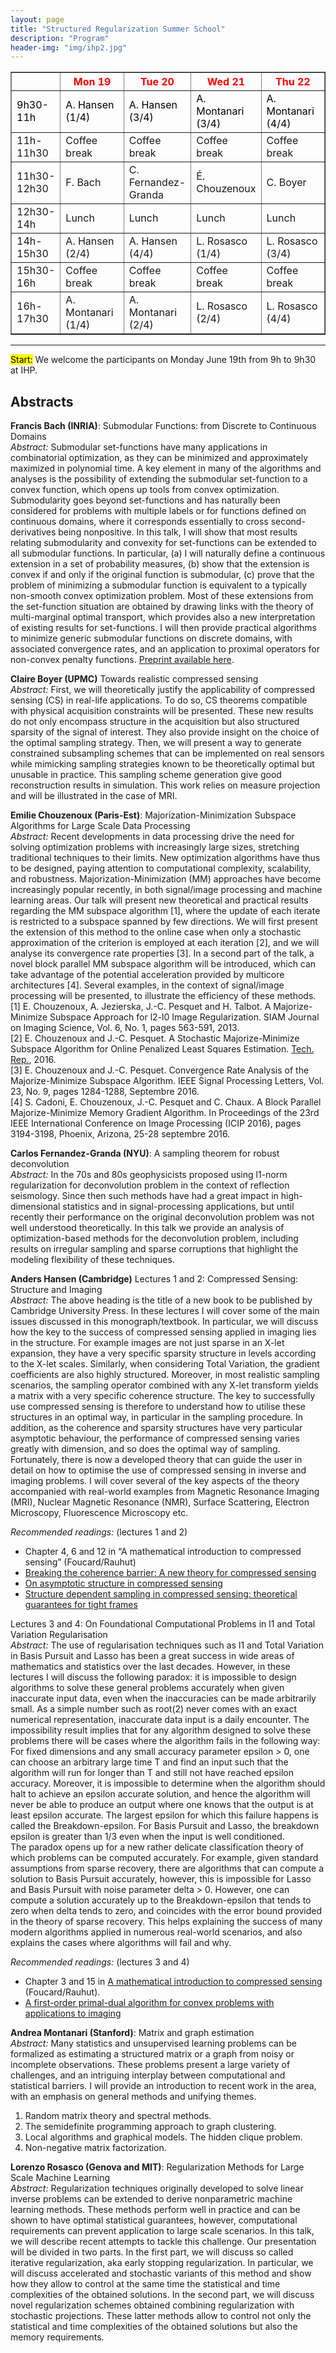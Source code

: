 ```yaml
---
layout: page
title: "Structured Regularization Summer School"
description: "Program"
header-img: "img/ihp2.jpg"
---
```


<table style="align:center" border="1">
  <tr style="color:red">
    <th style="width:14%"></th>
    <th style="width:21%">Mon 19</th>
    <th style="width:21%">Tue 20</th>
    <th style="width:21%">Wed 21</th>
    <th style="width:21%">Thu 22</th>
  </tr>
  <tr style="color:black">
    <td>9h30-11h</td>
    <td>A. Hansen (1/4)</td>
    <td>A. Hansen (3/4)</td>
    <td>A. Montanari (3/4)</td>
    <td>A. Montanari (4/4)</td>
  </tr>
  <tr color="black">
    <td>11h-11h30 </td>
    <td>Coffee break</td>
    <td>Coffee break</td>
    <td>Coffee break</td>
    <td>Coffee break</td>
  </tr>
    <tr color="black">
    <td>11h30-12h30</td>
    <td>F. Bach</td>
    <td>C. Fernandez-Granda</td>
    <td>É. Chouzenoux</td>
    <td>C. Boyer</td>
  </tr>
    <tr color="black">
    <td>12h30-14h</td>
    <td>Lunch</td>
    <td>Lunch</td>
    <td>Lunch</td>
    <td>Lunch</td>
  </tr>
    <tr color="black">
    <td>14h-15h30</td>
    <td>A. Hansen (2/4)</td>
    <td>A. Hansen (4/4)</td>
    <td>L. Rosasco (1/4)</td>
    <td>L. Rosasco (3/4)</td>
  </tr>
    <tr color="black">
    <td>15h30-16h</td>
    <td>Coffee break</td>
    <td>Coffee break</td>
    <td>Coffee break</td>
    <td>Coffee break</td>
  </tr>
    <tr color="black">
    <td>16h-17h30</td>
    <td>A. Montanari (1/4)</td>
    <td>A. Montanari (2/4)</td>
    <td>L. Rosasco (2/4)</td>
    <td>L. Rosasco (4/4)</td>
  </tr>
  </table>


___
<mark>Start:</mark> We welcome the participants on Monday June 19th from 9h to 9h30 at IHP.

Abstracts
-------


**Francis Bach (INRIA)**: Submodular Functions: from Discrete to Continuous Domains <br/>
_Abstract:_ Submodular set-functions have many applications in combinatorial optimization, as they can be minimized and approximately maximized in polynomial time. A key element in many of the algorithms and analyses is the possibility of extending the submodular set-function to a convex function, which opens up tools from convex optimization. Submodularity goes beyond set-functions and has naturally been considered for problems with multiple labels or for functions defined on continuous domains, where it corresponds essentially to cross second-derivatives being nonpositive. In this talk, I will show that most results relating submodularity and convexity for set-functions can be extended to all submodular functions. In particular, (a) I will naturally define a continuous extension in a set of probability measures, (b) show that the extension is convex if and only if the original function is submodular, (c) prove that the problem of minimizing a submodular function is equivalent to a typically non-smooth convex optimization problem. Most of these extensions from the set-function situation are obtained by drawing links with the theory of multi-marginal optimal transport, which provides also a new interpretation of existing results for set-functions. I will then provide practical algorithms to minimize generic submodular functions on discrete domains, with associated convergence rates, and an application to proximal operators for non-convex penalty functions. [Preprint available here](https://hal.archives-ouvertes.fr/hal-01222319v2/document).


**Claire Boyer (UPMC)** Towards realistic compressed sensing
<br/>
_Abstract:_  First, we will theoretically justify the applicability of compressed sensing (CS) in real-life applications. To do so, CS theorems compatible with physical acquisition constraints will be presented. These new results do not only encompass structure in the acquisition but also structured sparsity of the signal of interest. They also provide insight on the choice of the optimal sampling strategy. Then, we will present a way to generate constrained subsampling schemes that can be implemented on real sensors while mimicking sampling strategies known to be theoretically optimal but unusable in practice. This sampling scheme generation give good reconstruction results in simulation.
This work relies on measure projection and will be illustrated in the case of MRI.

**Emilie Chouzenoux (Paris-Est)**: Majorization-Minimization Subspace Algorithms for Large Scale Data Processing<br/>
_Abstract:_ Recent developments in data processing drive the need for solving optimization problems with increasingly large sizes, stretching traditional techniques to their limits. New optimization algorithms have thus to be designed, paying attention to computational complexity, scalability, and robustness. Majorization-Minimization (MM) approaches have become increasingly popular recently, in both signal/image processing and machine learning areas. Our talk will present new theoretical and practical results regarding the MM subspace algorithm [1], where the update of each iterate is restricted to a subspace spanned by few directions. We will first present the extension of this method to the online case when only a stochastic approximation of the criterion is employed at each iteration [2], and we will analyse its convergence rate properties [3]. In a second part of the talk, a novel block parallel MM subspace algorithm will be introduced, which can take advantage of the potential acceleration provided by multicore architectures [4]. Several examples, in the context of signal/image processing will be presented, to illustrate the efficiency of these methods. <br/>
[1] E. Chouzenoux, A. Jezierska, J.-C. Pesquet and H. Talbot. A Majorize-Minimize Subspace Approach for l2-l0 Image Regularization. SIAM Journal on Imaging Science, Vol. 6, No. 1, pages 563-591, 2013. <br/>
[2] E. Chouzenoux and J.-C. Pesquet. A Stochastic Majorize-Minimize Subspace Algorithm for Online Penalized Least Squares Estimation. [Tech. Rep.](http://arxiv.org/abs/1512.08722), 2016. <br/>
[3] E. Chouzenoux and J.-C. Pesquet. Convergence Rate Analysis of the Majorize-Minimize Subspace Algorithm. IEEE Signal Processing Letters, Vol. 23, No. 9, pages 1284-1288, Septembre 2016. <br/>
[4] S. Cadoni, E. Chouzenoux, J.-C. Pesquet and C. Chaux. A Block Parallel Majorize-Minimize Memory Gradient Algorithm. In Proceedings of the 23rd IEEE International Conference on Image Processing (ICIP 2016), pages 3194-3198, Phoenix, Arizona, 25-28 septembre 2016.

**Carlos Fernandez-Granda (NYU)**: A sampling theorem for robust deconvolution<br/>
_Abstract:_ In the 70s and 80s geophysicists proposed using l1-norm regularization for deconvolution problem in the context of reflection seismology. Since then such methods have had a great impact in high-dimensional statistics and in signal-processing applications, but until recently their performance on the original deconvolution problem was not well understood theoretically. In this talk we provide an analysis of optimization-based methods for the deconvolution problem, including results on irregular sampling and sparse corruptions that highlight the modeling flexibility of these techniques.



**Anders Hansen  (Cambridge)**  Lectures 1 and 2: Compressed Sensing: Structure and Imaging
<br/>
_Abstract:_ The above heading is the title of a new book to be published by Cambridge University Press. In these lectures I will cover some of the main issues discussed in this monograph/textbook. In particular, we will discuss how the key to the success of compressed sensing applied in imaging lies in the structure. For example images are not just sparse in an X-let expansion, they have a very specific sparsity structure in levels according to the X-let scales. Similarly, when considering Total Variation, the gradient coefficients are also highly structured. Moreover, in most realistic sampling scenarios, the sampling operator combined with any X-let transform yields a matrix with a very specific coherence structure. The key to successfully use compressed sensing is therefore to understand how to utilise these structures in an optimal way, in particular in the sampling procedure. In addition, as the coherence and sparsity structures have very particular asymptotic behaviour, the performance of compressed sensing varies greatly with dimension, and so does the optimal way of sampling. Fortunately, there is now a developed theory that can guide the user in detail on how to optimise the use of compressed sensing in inverse and imaging problems. I will cover several of the key aspects of the theory accompanied with real-world examples from Magnetic Resonance Imaging (MRI), Nuclear Magnetic Resonance (NMR), Surface Scattering, Electron Microscopy, Fluorescence Microscopy etc.  

_Recommended readings:_ (lectures 1 and 2)

- Chapter 4, 6 and 12 in “A mathematical introduction to compressed sensing” (Foucard/Rauhut)
- [Breaking the coherence barrier: A new theory for compressed sensing](https://www.cambridge.org/core/journals/forum-of-mathematics-sigma/article/div-classtitlebreaking-the-coherence-barrier-a-new-theory-for-compressed-sensingdiv/455E5F506912B78E9647CD7A7488530B)
- [On asymptotic structure in compressed sensing](https://arxiv.org/pdf/1406.4178.pdf)
- [Structure dependent sampling in compressed sensing: theoretical guarantees for tight frames](http://www.damtp.cam.ac.uk/user/cmhsp2/frames_revised.pdf)

Lectures 3 and 4: On Foundational Computational Problems in l1 and Total Variation Regularisation
<br/>
_Abstract:_  The use of regularisation techniques such as l1 and Total Variation in Basis Pursuit and Lasso has been a great success in wide areas of mathematics and statistics over the last decades. However, in these lectures I will discuss the following paradox: it is impossible to design algorithms to solve these general problems accurately when given inaccurate input data, even when the inaccuracies can be made arbitrarily small. As a simple number such as root(2) never comes with an exact numerical representation, inaccurate data input is a daily encounter. The impossibility result implies that for any algorithm designed to solve these problems there will be cases where the algorithm fails in the following way: For fixed dimensions and any small accuracy parameter epsilon > 0, one can choose an arbitrary large time T and find an input such that the algorithm will run for longer than T and still not have reached epsilon accuracy. Moreover, it is impossible to determine when the algorithm should halt to achieve an epsilon accurate solution, and hence the algorithm will never be able to produce an output where one knows that the output is at least epsilon accurate. The largest epsilon for which this failure happens is called the Breakdown-epsilon. For Basis Pursuit and Lasso, the breakdown epsilon is greater than 1/3 even when the input is well conditioned. <br/>
The paradox opens up for a new rather delicate classification theory of which problems can be computed accurately. For example, given standard assumptions from sparse recovery, there are algorithms that can compute a solution to Basis Pursuit accurately, however, this is impossible for Lasso and Basis Pursuit with noise parameter delta > 0. However, one can compute a solution accurately up to the Breakdown-epsilon that tends to zero when delta tends to zero, and coincides with the error bound provided in the theory of sparse recovery. This helps explaining the success of many modern algorithms applied in numerous real-world scenarios, and also explains the cases where algorithms will fail and why.

_Recommended readings:_ (lectures 3 and 4)
- Chapter 3 and 15 in [A mathematical introduction to compressed sensing](http://www.springer.com/de/book/9780817649470) (Foucard/Rauhut).
- [A first-order primal-dual algorithm for convex problems with applications to imaging](https://hal.archives-ouvertes.fr/hal-00490826/document)


**Andrea Montanari (Stanford)**: Matrix and graph estimation
<br/>
_Abstract:_ Many statistics and unsupervised learning problems can be formalized as
estimating a structured matrix or a graph from noisy or incomplete observations.
These problems present a large variety of challenges, and an intriguing interplay between computational and statistical barriers. I will provide an introduction to recent work  in the area, with an emphasis on general methods and unifying themes.
<br/>
1) Random matrix theory and spectral methods.<br/>
2) The semidefinite programming approach to graph clustering.<br/>
3) Local algorithms and graphical models. The hidden clique problem.<br/>
4) Non-negative matrix factorization.<br/>


**Lorenzo Rosasco (Genova and MIT)**: Regularization Methods for Large Scale Machine Learning
<br/>
_Abstract:_ Regularization techniques originally developed to solve linear  inverse problems can be extended to derive nonparametric machine learning methods.  These methods perform well in practice and can be shown to have optimal  statistical guarantees, however, computational requirements  can prevent application to large scale scenarios. In this talk, we will describe recent attempts  to tackle this challenge. Our presentation will be divided in two parts. In the first part, we will discuss so called iterative regularization, aka early stopping regularization. In particular, we will discuss accelerated and stochastic variants of this method and show how they allow to control at the same time the statistical and time complexities of the obtained solutions. In the second part, we will discuss  novel regularization schemes obtained combining regularization with stochastic projections. These latter methods allow to control not only the statistical and time complexities of the obtained solutions but also the memory requirements.
